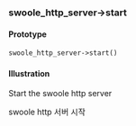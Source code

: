 

### swoole_http_server->start

#### Prototype

```php
swoole_http_server->start()
```

#### Illustration

Start the swoole http server

swoole http 서버 시작